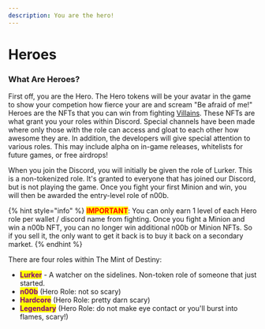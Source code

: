 ```yaml
---
description: You are the hero!
---
```


# Heroes

### What Are Heroes?

First off, you are the Hero. The Hero tokens will be your avatar in the game to show your competion how fierce your are and scream "Be afraid of me!" Heroes are the NFTs that you can win from fighting [Villains](../villains/). These NFTs are what grant you your roles within Discord. Special channels have been made where only those with the role can access and gloat to each other how awesome they are. In addition, the developers will give special attention to various roles. This may include alpha on in-game releases, whitelists for future games, or free airdrops!

When you join the Discord, you will initially be given the role of Lurker. This is a non-tokenized role. It's granted to everyone that has joined our Discord, but is not playing the game. Once you fight your first Minion and win, you will then be awarded the entry-level role of n00b.

{% hint style="info" %}
<mark style="color:red;">**IMPORTANT**</mark>: You can only earn 1 level of each Hero role per wallet / discord name from fighting. Once you fight a Minion and win a n00b NFT, you can no longer win additional n00b or Minion NFTs. So if you sell it, the only want to get it back is to buy it back on a secondary market.
{% endhint %}

There are four roles within The Mint of Destiny:

* <mark style="color:purple;">**Lurker**</mark> - A watcher on the sidelines. Non-token role of someone that just started.
* <mark style="color:purple;">**n00b**</mark> (Hero Role: not so scary)
* <mark style="color:purple;">**Hardcore**</mark> (Hero Role: pretty darn scary)
* <mark style="color:purple;">**Legendary**</mark> (Hero Role: do not make eye contact or you'll burst into flames, scary!)

